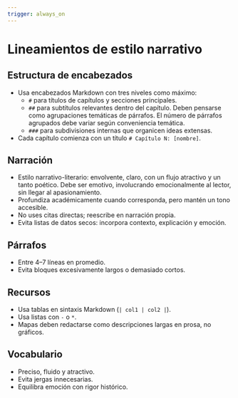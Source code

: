 ```yaml
---
trigger: always_on
---
```


# Lineamientos de estilo narrativo

## Estructura de encabezados
- Usa encabezados Markdown con tres niveles como máximo:
  - `#` para títulos de capítulos y secciones principales.
  - `##` para subtítulos relevantes dentro del capítulo. Deben pensarse como agrupaciones temáticas de párrafos. El número de párrafos agrupados debe variar según conveniencia temática.
  - `###` para subdivisiones internas que organicen ideas extensas.
- Cada capítulo comienza con un título `# Capítulo N: [nombre]`.

## Narración
- Estilo narrativo-literario: envolvente, claro, con un flujo atractivo y un tanto poético. Debe ser emotivo, involucrando emocionalmente al lector, sin llegar al apasionamiento.
- Profundiza académicamente cuando corresponda, pero mantén un tono accesible.
- No uses citas directas; reescribe en narración propia.
- Evita listas de datos secos: incorpora contexto, explicación y emoción.

## Párrafos
- Entre 4–7 líneas en promedio.
- Evita bloques excesivamente largos o demasiado cortos.

## Recursos
- Usa tablas en sintaxis Markdown (`| col1 | col2 |`).
- Usa listas con `-` o `*`.
- Mapas deben redactarse como descripciones largas en prosa, no gráficos.

## Vocabulario
- Preciso, fluido y atractivo.
- Evita jergas innecesarias.
- Equilibra emoción con rigor histórico.